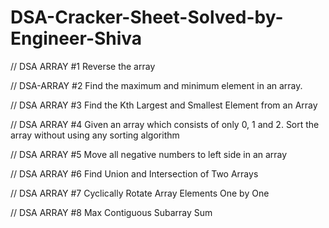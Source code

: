 # DSA-Cracker-Sheet-Solved-by-Engineer-Shiva

//  DSA ARRAY #1 Reverse the array

//  DSA-ARRAY #2 Find the maximum and minimum element in an array.

//  DSA ARRAY #3 Find the Kth Largest and Smallest Element from an Array

// DSA ARRAY #4 Given an array which consists of only 0, 1 and 2. Sort the array without using any sorting algorithm 

// DSA ARRAY #5 Move all negative numbers to left side in an array

// DSA ARRAY #6 Find Union and Intersection of Two Arrays

// DSA ARRAY #7 Cyclically Rotate Array Elements One by One

// DSA ARRAY #8 Max Contiguous Subarray Sum
